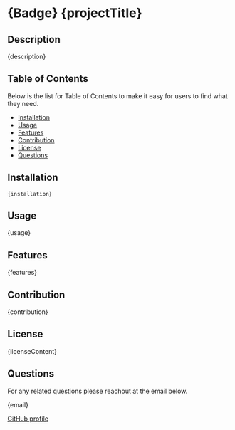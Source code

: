 # {Badge} {projectTitle}

## Description

{description}

## Table of Contents

Below is the list for Table of Contents to make it easy for users to find what they need.


- [Installation](#installation)
- [Usage](#usage)
- [Features](#features)
- [Contribution](#contribution)
- [License](#license)
- [Questions](#questions)


## Installation
```
{installation}
```

## Usage

{usage}

## Features

{features}

## Contribution

{contribution}

## License

{licenseContent}

## Questions
For any related questions please reachout at the email below.

{email}

[GitHub profile](https://github.com/{gitHubUser})
